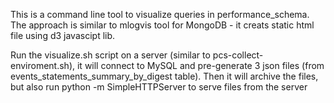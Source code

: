 This is a command line tool to visualize queries in performance_schema. 
The approach is similar to mlogvis tool for MongoDB - it creats static html file using d3 javascipt lib.

Run the visualize.sh script on a server (similar to pcs-collect-enviroment.sh), it will connect to MySQL and pre-generate 3 json files 
(from  events_statements_summary_by_digest table). Then it will archive the files, but also run python -m SimpleHTTPServer to serve files from the server

